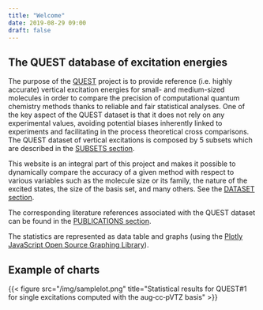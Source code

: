 ```yaml
---
title: "Welcome"
date: 2019-08-29 09:00
draft: false
---
```


## The QUEST database of excitation energies
The purpose of the [QUEST](about) project is to provide reference (i.e. highly accurate) vertical excitation energies for small- and medium-sized molecules in order to compare the precision of computational quantum chemistry methods thanks to reliable and fair statistical analyses. 
One of the key aspect of the QUEST dataset is that it does not rely on any experimental values, avoiding potential biases inherently linked to experiments and facilitating in the process theoretical cross comparisons.
The QUEST dataset of vertical excitations is composed by 5 subsets which are described in the [SUBSETS section](subsets).

This website is an integral part of this project and makes it possible to dynamically compare the accuracy of a given method with respect to various variables such as the molecule size or its family, the nature of the excited states, the size of the basis set, and many others. See the [DATASET section](dataset).

The corresponding literature references associated with the QUEST dataset can be found in the [PUBLICATIONS section](publications).

The statistics are represented as data table and graphs (using the [Plotly JavaScript Open Source Graphing Library](https://plotly.com/javascript)).

## Example of charts
{{< figure src="/img/samplelot.png" title="Statistical results for QUEST#1 for single excitations computed with the aug‑cc‑pVTZ basis" >}}



